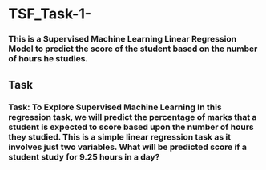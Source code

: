 # TSF_Task-1-
### This is a Supervised Machine Learning Linear Regression Model to predict the score of the student based on the number of hours he studies.

## Task
### Task: To Explore Supervised Machine Learning In this regression task, we will predict the percentage of marks that a student is expected to score based upon the number of hours they studied. This is a simple linear regression task as it involves just two variables. What will be predicted score if a student study for 9.25 hours in a day?
